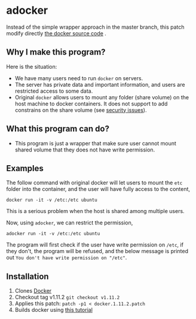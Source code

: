 # adocker
Instead of the simple wrapper approach in the master branch, this patch modify directly [the docker source code](https://github.com/docker/docker) .

## Why I make this program? ##
Here is the situation:
- We have many users need to run `docker` on servers.
- The server has private data and important information, and users are restricted access to some data.
- Original `docker` allows users to mount any folder (share volume) on the host machine to docker containers. It does not support to add constrains on the share volume (see [security issues](https://docs.docker.com/engine/security/security/)).

## What this program can do? ##
- This program is just a wrapper that make sure user cannot mount shared volume that they does not have write permission.

## Examples ##
The follow command with original docker will let users to mount the `etc` folder into the container, and the user will have fully access to the content,

```docker run -it -v /etc:/etc ubuntu```

This is a serious problem when the host is shared among multiple users.

Now, using `adocker`, we can restrict the permission,

```adocker run -it -v /etc:/etc ubuntu```

The program will first check if the user have write permission on `/etc`, if they don't, the program
will be refused, and the below message is printed out
`You don't have write permission on "/etc"`.

## Installation ##
1. Clones [Docker](https://github.com/docker/docker)
2. Checkout tag v1.11.2 `git checkout v1.11.2`
2. Applies this patch: `patch -p1 < docker.1.11.2.patch`
3. Builds docker using [this tutorial](https://docs.docker.com/v1.5/contributing/devenvironment/)
